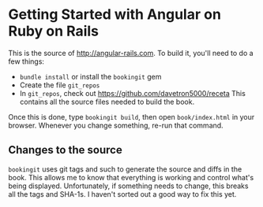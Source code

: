 # Getting Started with Angular on Ruby on Rails

This is the source of http://angular-rails.com.  To build it, you'll need to do a few things:

* `bundle install` or install the `bookingit` gem
* Create the file `git_repos`
* In `git_repos`, check out https://github.com/davetron5000/receta  This contains all the source files needed to build the book.

Once this is done, type `bookingit build`, then open `book/index.html` in your browser.  Whenever you change something, re-run that
command.

## Changes to the source

`bookingit` uses git tags and such to generate the source and diffs in the book.  This allows me to know that everything is working and control what's
being displayed.  Unfortunately, if something needs to change, this breaks all the tags and SHA-1s.  I haven't sorted out a good way to fix this yet.
